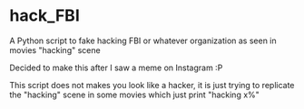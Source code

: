 # hack_FBI
A Python script to fake hacking FBI or whatever organization as seen in movies "hacking" scene

Decided to make this after I saw a meme on Instagram :P

This script does not makes you look like a hacker, it is just trying to replicate the "hacking" scene in some movies which just print "hacking x%"
